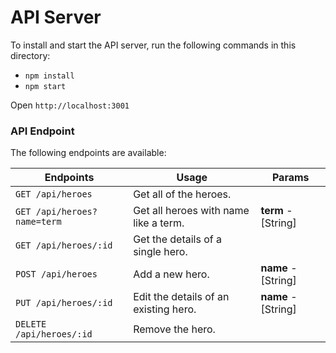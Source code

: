 # API Server

To install and start the API server, run the following commands in this directory:

- `npm install`
- `npm start`

Open `http://localhost:3001`

### API Endpoint

The following endpoints are available:

| Endpoints                   | Usage                                 | Params              |
| --------------------------- | ------------------------------------- | ------------------- |
| `GET /api/heroes`           | Get all of the heroes.                |                     |
| `GET /api/heroes?name=term` | Get all heroes with name like a term. | **term** - [String] |
| `GET /api/heroes/:id`       | Get the details of a single hero.     |                     |
| `POST /api/heroes`          | Add a new hero.                       | **name** - [String] |
| `PUT /api/heroes/:id`       | Edit the details of an existing hero. | **name** - [String] |
| `DELETE /api/heroes/:id`    | Remove the hero.                      |                     |
